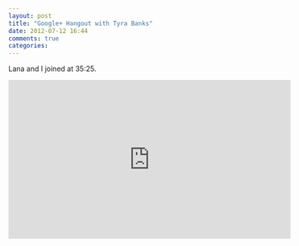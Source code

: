 ```yaml
---
layout: post
title: "Google+ Hangout with Tyra Banks"
date: 2012-07-12 16:44
comments: true
categories: 
---
```

Lana and I joined at 35:25.
<iframe width="560" height="315" src="http://www.youtube.com/embed/V1fBX4DQ2uU" frameborder="0" allowfullscreen></iframe>
